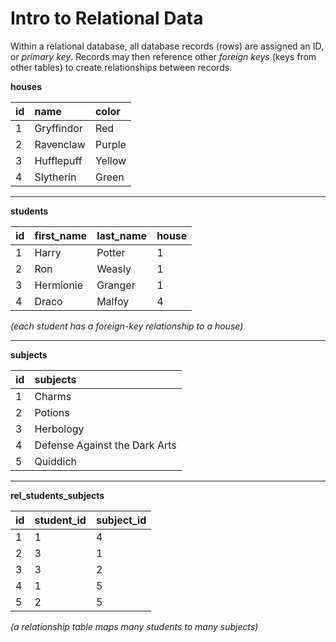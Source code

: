 # Intro to Relational Data

Within a relational database, all database records (rows) are assigned an ID, or *primary key*. Records may then reference other *foreign keys* (keys from other tables) to create relationships between records.

**houses**

| id | name        | color   |
|:-- |:----------- |:------- |
| 1  | Gryffindor  | Red     |
| 2  | Ravenclaw   | Purple  |
| 3  | Hufflepuff  | Yellow  |
| 4  | Slytherin   | Green   |

---

**students**

| id | first_name | last_name | house |
|:-- |:---------- |:--------- |:----- |
| 1  | Harry      | Potter    | 1     |
| 2  | Ron        | Weasly    | 1     |
| 3  | Hermionie  | Granger   | 1     |
| 4  | Draco      | Malfoy    | 4     |

*(each student has a foreign-key relationship to a house)*

---

**subjects**

| id | subjects                      |
|:-- |:----------------------------- |
| 1  | Charms                        |
| 2  | Potions                       |
| 3  | Herbology                     |
| 4  | Defense Against the Dark Arts |
| 5  | Quiddich                      |

---

**rel_students_subjects**

| id | student_id | subject_id |
|:-- |:---------- |:---------- |
| 1  | 1          | 4          |
| 2  | 3          | 1          |
| 3  | 3          | 2          |
| 4  | 1          | 5          |
| 5  | 2          | 5          |


*(a relationship table maps many students to many subjects)*